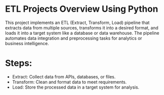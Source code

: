 
# ETL Projects Overview Using Python
This project implements an ETL (Extract, Transform, Load) pipeline that extracts data from multiple sources, transforms it into a desired format, and loads it into a target system like a database or data warehouse. The pipeline automates data integration and preprocessing tasks for analytics or business intelligence.

# Steps:

- Extract: Collect data from APIs, databases, or files.
- Transform: Clean and format data to meet requirements.
- Load: Store the processed data in a target system for analysis.

